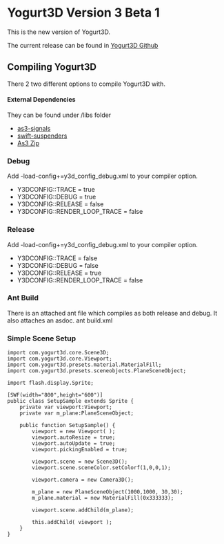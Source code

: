 Yogurt3D Version 3 Beta 1
=============

This is the new version of Yogurt3D. 

The current release can be found in [Yogurt3D Github](http://www.github.com/yogurt3d/Yogurt3D)

## Compiling Yogurt3D
There 2 two different options to compile Yogurt3D with.

#### External Dependencies
They can be found under /libs folder
* [as3-signals](https://github.com/robertpenner/as3-signals)
* [swift-suspenders](https://github.com/tschneidereit/SwiftSuspenders)
* [As3 Zip](http://nochump.com/blog/archives/15)

### Debug
Add -load-config+=y3d_config_debug.xml to your compiler option.
* Y3DCONFIG::TRACE = true
* Y3DCONFIG::DEBUG = true
* Y3DCONFIG::RELEASE = false
* Y3DCONFIG::RENDER_LOOP_TRACE = false

### Release
Add -load-config+=y3d_config_debug.xml to your compiler option.
* Y3DCONFIG::TRACE = false
* Y3DCONFIG::DEBUG = false
* Y3DCONFIG::RELEASE = true
* Y3DCONFIG::RENDER_LOOP_TRACE = false

### Ant Build
There is an attached ant file which compiles as both release and debug. It also attaches an asdoc.
    ant build.xml
    
    
### Simple Scene Setup
    import com.yogurt3d.core.Scene3D;
    import com.yogurt3d.core.Viewport;
    import com.yogurt3d.presets.material.MaterialFill;
    import com.yogurt3d.presets.sceneobjects.PlaneSceneObject;
    
    import flash.display.Sprite;
    
    [SWF(width="800",height="600")]
    public class SetupSample extends Sprite {
        private var viewport:Viewport;
        private var m_plane:PlaneSceneObject;
    
        public function SetupSample() {
            viewport = new Viewport( );
            viewport.autoResize = true;
            viewport.autoUpdate = true;
            viewport.pickingEnabled = true;
    
            viewport.scene = new Scene3D();
            viewport.scene.sceneColor.setColorf(1,0,0,1);
            
            viewport.camera = new Camera3D();
            
            m_plane = new PlaneSceneObject(1000,1000, 30,30);
            m_plane.material = new MaterialFill(0x333333);
    
            viewport.scene.addChild(m_plane);
        
            this.addChild( viewport );
        }
    }
